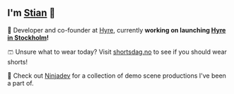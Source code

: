 ## I'm [Stian](https://www.stianj.com/) 👋

🚙 Developer and co-founder at [Hyre](https://www.hyre.no/), currently **working on launching [Hyre in Stockholm](https://www.hyre.se/)!**

🩳 Unsure what to wear today? Visit [shortsdag.no](https://shortsdag.no) to see if you should wear shorts!

🥷 Check out [Ninjadev](https://ninjadev.org) for a collection of demo scene productions I've been a part of.
